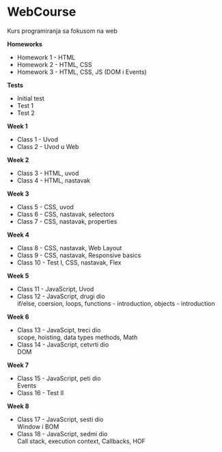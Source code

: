 # WebCourse
Kurs programiranja sa fokusom na web

**Homeworks** <br/>
- Homework 1 - HTML
- Homework 2 - HTML, CSS
- Homework 3 - HTML, CSS, JS (DOM i Events)

**Tests** <br/>
- Initial test
- Test 1
- Test 2

**Week 1** <br/>
- Class 1 - Uvod <br/>
- Class 2 - Uvod u Web <br/>

**Week 2** <br/>
- Class 3 - HTML, uvod <br/>
- Class 4 - HTML, nastavak <br/>

**Week 3** <br/>
- Class 5 - CSS, uvod <br/>
- Class 6 - CSS, nastavak, selectors <br/>
- Class 7 - CSS, nastavak, properties <br/>

**Week 4** <br/>
- Class 8 - CSS, nastavak, Web Layout <br/>
- Class 9 - CSS, nastavak, Responsive basics <br/>
- Class 10 - Test I, CSS, nastavak, Flex

**Week 5** <br/>
- Class 11 - JavaScript, Uvod <br/>
- Class 12 - JavaScript, drugi dio <br /> 
    if/else, coersion, loops, functions - introduction, objects - introduction <br/>

**Week 6** <br/>
- Class 13 - JavaScipt, treci dio <br/>
    scope, hoisting, data types methods, Math <br/>
- Class 14 - JavaScript, cetvrti dio <br/>
    DOM <br/>
    
**Week 7** <br/>
- Class 15 - JavaScript, peti dio <br/>
    Events <br/>
- Class 16 - Test II <br/>

**Week 8** <br/>
- Class 17 - JavaScript, sesti dio <br/>
    Window i BOM <br/>
- Class 18 - JavaScript, sedmi dio <br/>
    Call stack, execution context, Callbacks, HOF <br/>

